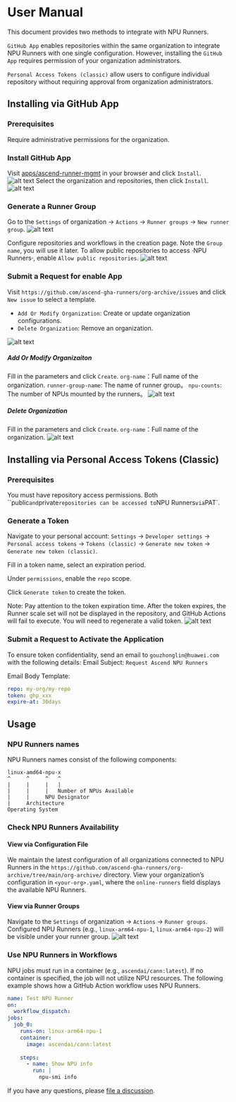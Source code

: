 # User Manual

This document provides two methods to integrate with NPU Runners.

`GitHub App` enables repositories within the same organization to integrate NPU Runners with one single configuration. However, installing the `GitHub App` requires permission of your organization administrators.

`Personal Access Tokens (classic)` allow users to configure individual repository without requiring approval from organization administrators.
## Installing via GitHub App
### Prerequisites
Require administrative permissions for the organization.

### Install GitHub App
Visit [apps/ascend-runner-mgmt][1] in your browser and click `Install`.
![alt text](assets/user-manual-zh/image-3.png)
Select the organization and repositories, then click `Install`.
![alt text](assets/user-manual-zh/image-5.png)

### Generate a Runner Group
Go to the `Settings` of organization → `Actions` → `Runner groups` → `New runner group`.
![alt text](assets/user-manual-zh/image-8.png)

Configure repositories and workflows in the creation page. Note the `Group name`, you will use it later.
To allow public repositories to access ·NPU Runners·, enable `Allow public repositories`.
![alt text](assets/user-manual-zh/image-4.png)

### Submit a Request for enable App
Visit `https://github.com/ascend-gha-runners/org-archive/issues` and click `New issue` to select a template.

- `Add Or Modify Organization`: Create or update organization configurations.
- `Delete Organization`: Remove an organization.

![alt text](assets/user-manual-zh/image-10.png)
##### Add Or Modify Organizaiton
Fill in the parameters and click `Create`.
`org-name`：Full name of the organization.
`runner-group-name`: The name of runner group。
`npu-counts`: The number of NPUs mounted by the runners。
![alt text](assets/user-manual-zh/image-15.png)
##### Delete Organization
Fill in the parameters and click `Create`.
`org-name`：Full name of the organization.
![alt text](assets/user-manual-zh/image-13.png)

## Installing via Personal Access Tokens (Classic)
### Prerequisites
You must have repository access permissions.
Both ``public` and `private` repositories can be accessed to `NPU Runners` via `PAT`.

### Generate a Token
Navigate to your personal account:
`Settings` → `Developer settings` → `Personal access tokens` → `Tokens (classic)` → `Generate new token` → `Generate new token (classic)`.

Fill in a token name, select an expiration period.

Under `permissions`, enable the `repo` scope.

Click `Generate token` to create the token.

Note: Pay attention to the token expiration time. After the token expires, the Runner scale set will not be displayed in the repository, and GitHub Actions will fail to execute. You will need to regenerate a valid token.
![alt text](assets/user-manual-zh/image-16.png)

### Submit a Request to Activate the Application
To ensure token confidentiality, send an email to `gouzhonglin@huawei.com` with the following details:
Email Subject:
`Request Ascend NPU Runners`

Email Body Template:
```yaml
repo: my-org/my-repo
token: ghp_xxx
expire-at: 30days
```

## Usage
### NPU Runners names
NPU Runners names consist of the following components:
```
linux-amd64-npu-x
^     ^     ^   ^
|     |     |   |
|     |     |   Number of NPUs Available
|     |     NPU Designator
|     Architecture
Operating System
```

### Check NPU Runners Availability
#### View via Configuration File
We maintain the latest configuration of all organizations connected to NPU Runners in the `https://github.com/ascend-gha-runners/org-archive/tree/main/org-archive/` directory. View your organization’s configuration in `<your-org>.yaml`, where the `online-runners` field displays the available NPU Runners.

#### View via Runner Groups
Navigate to the `Settings` of organization → `Actions` → `Runner groups`. Configured NPU Runners (e.g., `linux-arm64-npu-1`, `linux-arm64-npu-2`) will be visible under your runner group.
![alt text](assets/user-manual-zh/image-7.png)

### Use NPU Runners in Workflows
NPU jobs must run in a container (e.g., `ascendai/cann:latest`). If no container is specified, the job will not utilize NPU resources.
The following example shows how a GitHub Action workflow uses NPU Runners.
```yaml
name: Test NPU Runner
on:
  workflow_dispatch:
jobs:
  job_0:
    runs-on: linux-arm64-npu-1
    container:
      image: ascendai/cann:latest
      
    steps:
      - name: Show NPU info
        run: |
          npu-smi info
```

If you have any questions, please [file a discussion](https://github.com/ascend-gha-runners/docs/discussions).


[1]: https://github.com/apps/ascend-runner-mgmt